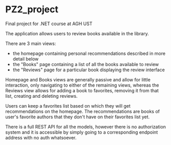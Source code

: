 # PZ2_project
Final project for .NET course at AGH UST

The application allows users to review books available in the library.

There are 3 main views:
- the homepage containing personal recommendations described in more detail below
- the "Books" page containing a list of all the books available to review
- the "Reviews" page for a particular book displaying the review interface

Homepage and Books views are generally passive and allow for little interaction, only navigating to either of the remaining views,
whereas the Reviews view allows for adding a book to favorites, removing it from that list, creating and deleting reviews.

Users can keep a favorites list based on which they will get recommendations on the homepage.
The recommendations are books of user's favorite authors that they don't have on their favorites list yet.

There is a full REST API for all the models, however there is no authorization system and it is accessible by simply going to a corresponding endpoint address
with no auth whatsoever.

